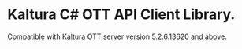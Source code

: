 # Kaltura C# OTT API Client Library.
Compatible with Kaltura OTT server version 5.2.6.13620 and above.
